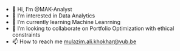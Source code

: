 - 👋 Hi, I’m @MAK-Analyst
- 👀 I’m interested in Data Analytics
- 🌱 I’m currently learning Machine Leanrning
- 💞️ I’m looking to collaborate on Portfolio Optimization with ethical constraints
- 📫 How to reach me mulazim.ali.khokhar@vub.be

<!---
MAK-Analyst/MAK-Analyst is a ✨ special ✨ repository because its `README.md` (this file) appears on your GitHub profile.
You can click the Preview link to take a look at your changes.
--->

